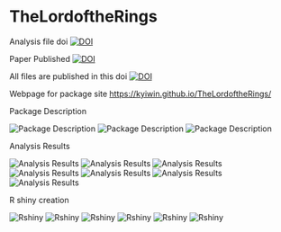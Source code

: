# TheLordoftheRings

Analysis file doi
[![DOI](https://zenodo.org/badge/DOI/10.5281/zenodo.2654983.svg)](https://doi.org/10.5281/zenodo.2654983)

Paper Published
[![DOI](https://zenodo.org/badge/DOI/10.5281/zenodo.2804057.svg)](https://doi.org/10.5281/zenodo.2804057)

All files are published in this doi
[![DOI](https://zenodo.org/badge/DOI/10.5281/zenodo.2655086.svg)](https://doi.org/10.5281/zenodo.2655086)

Webpage for package site
https://kyiwin.github.io/TheLordoftheRings/

Package Description

![Package Description](Rmdfiles/lrpackage.png)
![Package Description](Rmdfiles/lrpackage1.png)
![Package Description](Rmdfiles/lrpackage2.png)


Analysis Results

![Analysis Results](Rmdfiles/lr1.png)
![Analysis Results](Rmdfiles/lr2.png)
![Analysis Results](Rmdfiles/lr7.png)
![Analysis Results](Rmdfiles/lr8.png)
![Analysis Results](Rmdfiles/lr9.png)
![Analysis Results](Rmdfiles/lr10.png)
![Analysis Results](Rmdfiles/lr11.png)


R shiny creation 

![Rshiny](Rmdfiles/shiny1.png)
![Rshiny](Rmdfiles/shiny2.png)
![Rshiny](Rmdfiles/shiny3.png)
![Rshiny](Rmdfiles/shiny4.png)
![Rshiny](Rmdfiles/shiny5.png)
![Rshiny](Rmdfiles/shiny6.png)
